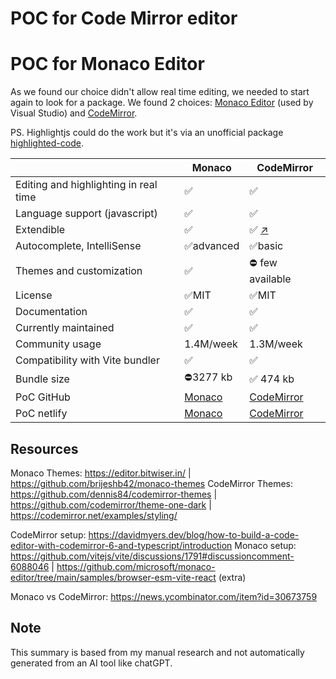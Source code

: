 # POC for Code Mirror editor

# POC for Monaco Editor

As we found our choice didn't allow real time editing, we needed to start again to look for a package. We found 2 choices: [Monaco Editor](https://microsoft.github.io/monaco-editor/) (used by Visual Studio) and [CodeMirror](https://codemirror.net/).

PS. Highlightjs could do the work but it's via an unofficial package [highlighted-code](https://github.com/WebReflection/highlighted-code).

|                                       | Monaco                                              | CodeMirror                                              |
| ------------------------------------- | --------------------------------------------------- | ------------------------------------------------------- |
| Editing and highlighting in real time | ✅                                                  | ✅                                                      |
| Language support (javascript)         | ✅                                                  | ✅                                                      |
| Extendible                            | ✅                                                  | ✅ [↗️](https://codemirror.net/docs/extensions/)        |
| Autocomplete, IntelliSense            | ✅advanced                                          | ✅basic                                                 |
| Themes and customization              | ✅                                                  | ⛔ few available                                        |
| License                               | ✅MIT                                               | ✅MIT                                                   |
| Documentation                         | ✅                                                  | ✅                                                      |
| Currently maintained                  | ✅                                                  | ✅                                                      |
| Community usage                       | 1.4M/week                                           | 1.3M/week                                               |
| Compatibility with Vite bundler       | ✅                                                  | ✅                                                      |
| Bundle size                           | ⛔3277 kb                                           | ✅ 474 kb                                               |
| PoC GitHub                            | [Monaco](https://github.com/FP22FD/poc-code-monaco) | [CodeMirror](https://github.com/FP22FD/poc-code-mirror) |
| PoC netlify                           | [Monaco](https://poc-monaco-editor.netlify.app/)    | [CodeMirror](https://poc-code-mirror.netlify.app/)      |

## Resources

Monaco Themes: <https://editor.bitwiser.in/> | <https://github.com/brijeshb42/monaco-themes>
CodeMirror Themes: <https://github.com/dennis84/codemirror-themes> | <https://github.com/codemirror/theme-one-dark> | <https://codemirror.net/examples/styling/>

CodeMirror setup: <https://davidmyers.dev/blog/how-to-build-a-code-editor-with-codemirror-6-and-typescript/introduction>
Monaco setup: <https://github.com/vitejs/vite/discussions/1791#discussioncomment-6088046> | <https://github.com/microsoft/monaco-editor/tree/main/samples/browser-esm-vite-react> (extra)

Monaco vs CodeMirror: <https://news.ycombinator.com/item?id=30673759>

## Note

This summary is based from my manual research and not automatically generated from an AI tool like chatGPT.
